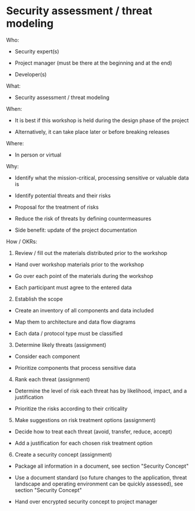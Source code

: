 # Security assessment / threat modeling

Who:

- Security expert(s)

- Project manager (must be there at the beginning and at the end)

- Developer(s)

What:

- Security assessment / threat modeling

When:

- It is best if this workshop is held during the design phase of the project

- Alternatively, it can take place later or before breaking releases

Where:

- In person or virtual

Why:

- Identify what the mission-critical, processing sensitive or valuable data is

- Identify potential threats and their risks

- Proposal for the treatment of risks

- Reduce the risk of threats by defining countermeasures

- Side benefit: update of the project documentation

How / OKRs:

1. Review / fill out the materials distributed prior to the workshop

- Hand over workshop materials prior to the workshop

- Go over each point of the materials during the workshop

- Each participant must agree to the entered data

2. Establish the scope

- Create an inventory of all components and data included

- Map them to architecture and data flow diagrams

- Each data / protocol type must be classified

3. Determine likely threats (assignment)

- Consider each component

- Prioritize components that process sensitive data

4. Rank each threat (assignment)

- Determine the level of risk each threat has by likelihood, impact, and a justification

- Prioritize the risks according to their criticality

5. Make suggestions on risk treatment options (assignment)

- Decide how to treat each threat (avoid, transfer, reduce, accept)

- Add a justification for each chosen risk treatment option

6. Create a security concept (assignment)

- Package all information in a document, see section "Security Concept"

- Use a document standard (so future changes to the application, threat landscape and operating environment can be quickly assessed), see section "Security Concept"

- Hand over encrypted security concept to project manager

